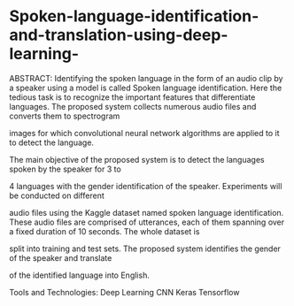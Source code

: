 # Spoken-language-identification-and-translation-using-deep-learning-
ABSTRACT:
Identifying the spoken language in the form of an audio clip by a speaker using a model is called Spoken language identification. Here the tedious task is to recognize the important features that differentiate languages. The proposed system collects numerous audio files and converts them to spectrogram

images for which convolutional neural network algorithms are applied to it to detect the language.

The main objective of the proposed system is to detect the languages spoken by the speaker for 3 to

4 languages with the gender identification of the speaker. Experiments will be conducted on different

audio files using the Kaggle dataset named spoken language identification. These audio files are comprised of utterances, each of them spanning over a fixed duration of 10 seconds. The whole dataset is

split into training and test sets. The proposed system identifies the gender of the speaker and translate

of the identified language into English.

Tools and Technologies:
Deep Learning
CNN 
Keras
Tensorflow




